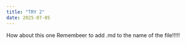 ```yaml
---
title: "TRY 2"
date: 2025-07-05
---
```

How about this one
Remembeer to add .md to the name of the file!!!!!

